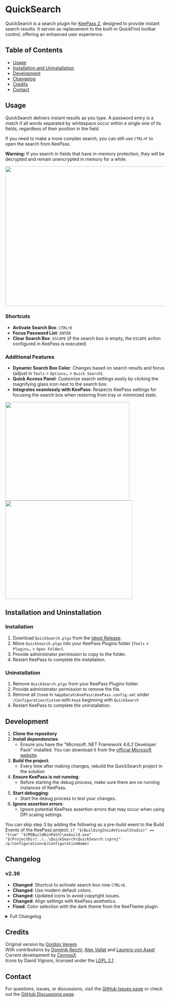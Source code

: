 # QuickSearch
QuickSearch is a search plugin for [KeePass 2](http://www.KeePass.info), designed to provide instant search results. It serves as replacement to the built-in QuickFind toolbar control, offering an enhanced user experience.

## Table of Contents
- [Usage](#usage)
- [Installation and Uninstallation](#installation-and-uninstallation)
- [Development](#development)
- [Changelog](#changelog)
- [Credits](#credits)
- [Contact](#contact)

## Usage
QuickSearch delivers instant results as you type. A password entry is a match if all words separated by whitespace occur within a single one of its fields, regardless of their position in the field.

 If you need to make a more complex search, you can still use `CTRL+F` to open the search from KeePass.

**Warning:** If you search in fields that have in-memory protection, they will be decrypted and remain unencrypted in memory for a while.

<img src="https://github.com/user-attachments/assets/eda32581-5e2a-4f3e-b7b7-2068922221bd" width="603" height="440" />

### Shortcuts
- **Activate Search Box**: `CTRL+E`
- **Focus Password List**: `ENTER`
- **Clear Search Box**: `ESCAPE` (if the search box is empty, the `ESCAPE` action configured in KeePass is executed)

### Additional Features
- **Dynamic Search Box Color**: Changes based on search results and focus (adjust in `Tools` > `Options…` > `Quick Search`).
- **Quick Access Panel**: Customize search settings easily by clicking the magnifying glass icon next to the search box.
- **Integrates seamlessly with KeePass**: Respects KeePass settings for focusing the search box when restoring from tray or minimized state.

<img src="https://github.com/user-attachments/assets/e2cd2c2c-bf5a-4ae7-bc94-afee530f05e4" height="310" width="392" align="left" />
<img src="https://github.com/user-attachments/assets/6bf2e29b-3043-4c11-a7db-87f378a28025" height="310" width="402" />

## Installation and Uninstallation
### Installation
1. Download `QuickSearch.plgx` from the [latest Release](https://github.com/CennoxX/keepass-quicksearch/releases/latest).
2. Move `QuickSearch.plgx` into your KeePass Plugins folder (`Tools` > `Plugins…` > `Open Folder`).
3. Provide administrator permission to copy to the folder.
4. Restart KeePass to complete the installation.

### Uninstallation
1. Remove `QuickSearch.plgx` from your KeePass Plugins folder.
2. Provide administrator permission to remove the file.
3. Remove all `Item`s in `%AppData%\KeePass\KeePass.config.xml` under `/Configuration/Custom` with `Key`s beginning with `QuickSearch`
4. Restart KeePass to complete the uninstallation.

## Development
1. **Clone the repository**
2. **Install dependencies**:
   - Ensure you have the "Microsoft .NET Framework 4.6.2 Developer Pack" installed. You can download it from the [official Microsoft website](https://dotnet.microsoft.com/download/dotnet-framework).
3. **Build the project**:
   - Every time after making changes, rebuild the QuickSearch project in the solution
4. **Ensure KeePass is not running**:
   - Before starting the debug process, make sure there are no running instances of KeePass.
5. **Start debugging**:
   - Start the debug process to test your changes.
6. **Ignore assertion errors**:
   - Ignore potential KeePass assertion errors that may occur when using DPI scaling settings.

You can skip step 3 by adding the following as a pre-build event to the Build Events of the KeePass project: `if "$(BuildingInsideVisualStudio)" == "true" "$(MSBuildBinPath)\msbuild.exe" "$(ProjectDir)..\..\QuickSearch\QuickSearch.csproj" /p:Configuration=$(ConfigurationName)`
   
## Changelog
### v2.36
- **Changed**: Shortcut to activate search box now `CTRL+E`.
- **Changed**: Use modern default colors.
- **Changed**: Updated icons to avoid copyright issues.
- **Changed**: Align settings with KeePass aesthetics.
- **Fixed**: Color selection with the dark theme from the KeeTheme plugin.

<details>
<summary>Full Changelog</summary>

### v2.35
- **Added**: Show passwords in groups.
- **Added**: Search in group names.

### v2.34
- **Added**: Sync KeePass search settings.
- **Added**: Consistent use of KeePass settings for focus.
- **Added**: Reset search on empty search box.
- **Added**: Always hide KeePass QuickFind.
- **Changed**: Revised PlgX creation.
- **Fixed**: Option exclude expired entries.
- **Fixed**: Display of entries on reset.
- **Fixed**: Text formatting of expired entries.

### v2.33
- **Added**: Respect KeePass settings when focusing the search box on restoring from tray or minimized.
- **Added**: KeePass2.x as a submodule.

### v2.32
- **Fixed**: Shortcut to activate search box, now `CTRL+SHIFT+X`.
- **Added**: Focus password list on `ENTER`.
- **Added**: Clear search box on `ESCAPE`, use the `ESCAPE` action configured in KeePass if the search box is empty.
- **Added**: Focus search box on restoring from tray or minimized state.
- **Added**: Strike out expired entries.

### v2.31
- **Fixed**: Search functionality issue after sync.
- **Added**: `CTRL+Backspace` deletes the last word.

### v2.30
- **Changed**: Updated build configuration.

### v2.29
- **Fixed**: Compatibility issues.

### v2.28
- **Fixed**: Automatic check for updates.

### v2.27
- **Added**: Automatic check for updates.

### v2.26
- **Added**: `CTRL+SHIFT+F` shortcut for activating search textbox.

### v2.17
- **Fixed**: Support KeePass 2.17.

### v2.13 b0.0.0.2
- **Fixed**:  QuickSearch.config will now be saved in the application directory if `PreferUserConfiguration==false`.
- **Added**: Custom mouse cursor for `ColorSelectButton`.

### v0.3
- **Changed**: Configuration system updated; settings now stored in the KeePass config file instead of `QuickSearch.config`.
- **Changed**: Redistributable format updated to `.plgx` from `.dll`.
- **Fixed**: Support KeePass 2.28 and likely earlier versions (untested).

</details>

## Credits
Original version by [Gordon Venem](https://profon.wordpress.com/quicksearch/)<br />
With contributions by [Dominik Reichl](https://sourceforge.net/u/dreichl/profile/), [Alex Vallat](https://sourceforge.net/u/alexvallat/profile/) and [Laurens von Assel](https://github.com/biolauri)<br />
Current development by [CennoxX](https://github.com/CennoxX/)<br />
Icons by David Vignoni, licensed under the [LGPL 2.1](https://www.gnu.org/licenses/old-licenses/lgpl-2.1.html)

## Contact
For questions, issues, or discussions, visit the [GitHub Issues page](https://github.com/CennoxX/keepass-quicksearch/issues) or check out the [GitHub Discussions page](https://github.com/CennoxX/keepass-quicksearch/discussions).
